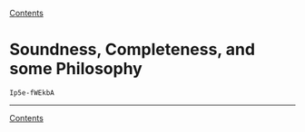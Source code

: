 [Contents](contents.html)

# Soundness, Completeness, and some Philosophy

```youtube
Ip5e-fWEkbA
```

---

[Contents](contents.html)
